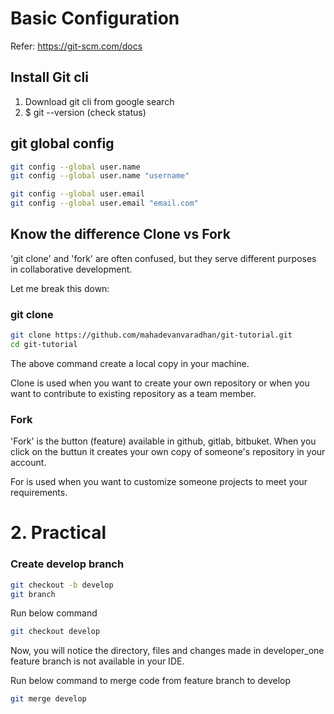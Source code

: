# Basic Configuration
Refer: https://git-scm.com/docs

## Install Git cli
1. Download git cli from google search
2. $ git --version (check status)

## git global config
```bash
git config --global user.name
git config --global user.name "username"

git config --global user.email
git config --global user.email "email.com"
```

## Know the difference Clone vs Fork

'git clone' and 'fork' are often confused, but they serve different purposes in collaborative development.

Let me break this down:
### git clone
```bash
git clone https://github.com/mahadevanvaradhan/git-tutorial.git
cd git-tutorial
```

The above command create a local copy in your machine.

Clone is used when you want to create your own repository or when you want to contribute to existing repository as a team member.

### Fork
'Fork' is the button (feature) available in github, gitlab, bitbuket. When you click on the buttun it creates your own copy of someone's repository in your account.

For is used when you want to customize someone projects to meet your requirements.

# 2. Practical

### Create develop branch

```bash
git checkout -b develop
git branch
```


Run below command
```bash
git checkout develop
```

Now, you will notice the directory, files and changes made in developer_one feature branch is not available in your IDE.

Run below command to merge code from feature branch to develop
```bash
git merge develop
```